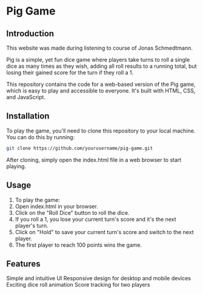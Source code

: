 # Pig Game

## Introduction

This website was made during listening to course of Jonas Schmedtmann.

Pig is a simple, yet fun dice game where players take turns to roll a single dice as many times as they wish, adding all roll results to a running total, but losing their gained score for the turn if they roll a 1.

This repository contains the code for a web-based version of the Pig game, which is easy to play and accessible to everyone. It's built with HTML, CSS, and JavaScript.

## Installation

To play the game, you'll need to clone this repository to your local machine. You can do this by running:

```bash
git clone https://github.com/yourusername/pig-game.git
```

After cloning, simply open the index.html file in a web browser to start playing.

## Usage

1. To play the game:
2. Open index.html in your browser.
3. Click on the "Roll Dice" button to roll the dice.
4. If you roll a 1, you lose your current turn's score and it's the next player's turn.
5. Click on "Hold" to save your current turn's score and switch to the next player.
6. The first player to reach 100 points wins the game.

## Features

Simple and intuitive UI
Responsive design for desktop and mobile devices
Exciting dice roll animation
Score tracking for two players
